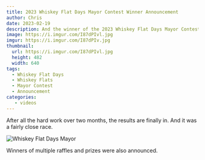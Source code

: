 ```yaml
---
title: 2023 Whiskey Flat Days Mayor Contest Winner Announcement
author: Chris
date: 2023-02-19
description: And the winner of the 2023 Whiskey Flat Days Mayor Contest is...
image: https://i.imgur.com/I87dPIvl.jpg
imgur: https://i.imgur.com/I87dPIv.jpg
thumbnail:
  url: https://i.imgur.com/I87dPIvl.jpg
  height: 482
  width: 640
tags:
  - Whiskey Flat Days
  - Whiskey Flats
  - Mayor Contest
  - Announcement
categories:
   - videos
---
```

<div class="center">
  <div data-video="Uk4ybIP8d3c" data0-width="560" data-height="315"></div>
</div>

After all the hard work over two months, the results are finally in. And it was a fairly close race.

<img src="{{ page.thumbnail.url }}" width="{{ page.thumbnail.width }}" height="{{ page.thumbnail.height }}" alt="Whiskey Flat Days Mayor" crossorigin="anonymous" referrerpolicy="no-referrer" loading="lazy" decoding="async" />

Winners of multiple raffles and prizes were also announced.
